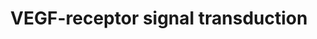 ---
annotations:
- id: PW:0000243
  parent: regulatory pathway
  type: Pathway Ontology
  value: vascular endothelial growth factor signaling pathway
authors:
- MLW2011
- MaintBot
- Khanspers
- Mkutmon
- Ddigles
- Eweitz
description: VEGF Signal transduction in haematopoeitic stem cells, macrophages, monocyten,
  vascular endothelium and lymphatic endothelium.
last-edited: 2021-05-16
organisms:
- Rattus norvegicus
redirect_from:
- /index.php/Pathway:WP1965
- /instance/WP1965
- /instance/WP1965_r117027
revision: r117027
schema-jsonld:
- '@context': https://schema.org/
  '@id': https://wikipathways.github.io/pathways/WP1965.html
  '@type': Dataset
  creator:
    '@type': Organization
    name: WikiPathways
  description: VEGF Signal transduction in haematopoeitic stem cells, macrophages,
    monocyten, vascular endothelium and lymphatic endothelium.
  keywords:
  - Akt/PKB
  - BAD
  - Caspase 9
  - DAG
  - FAK
  - GRB2
  - HSP27
  - IP3
  - MAPKAPK2/3
  - PI3K
  - PIP2
  - PIP3
  - PKC
  - PXN
  - PlGF
  - Plcg1
  - RAC
  - Raf
  - Ras
  - SHC
  - SPK
  - Sck
  - Src
  - VEGF-A
  - VEGF-B
  - VEGF-C
  - VEGF-D
  - VRAP
  - eNOS
  - p38MAPK
  - p42 MAPK
  - p44 MAPK
  license: CC0
  name: VEGF-receptor signal transduction
seo: CreativeWork
title: VEGF-receptor signal transduction
wpid: WP1965
---